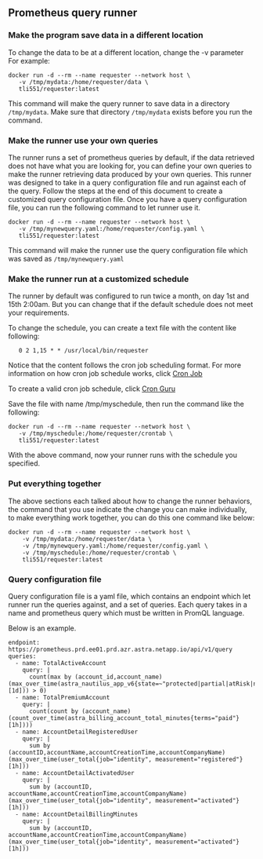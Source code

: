 ## Prometheus query runner

### Make the program save data in a different location
To change the data to be at a different location, change the -v parameter
For example:

```
docker run -d --rm --name requester --network host \
   -v /tmp/mydata:/home/requester/data \
   tli551/requester:latest
```

This command will make the query runner to save data in a directory `/tmp/mydata`.
Make sure that directory `/tmp/mydata` exists before you run the command.

### Make the runner use your own queries
The runner runs a set of prometheus queries by default, if the data retrieved does
not have what you are looking for, you can define your own queries to make the runner
retrieving data produced by your own queries. This runner was designed to take in
a query configuration file and run against each of the query. Follow the steps at the
end of this document to create a customized query configuration file. Once you have
a query configuration file, you can run the following command to let runner use it.


```
docker run -d --rm --name requester --network host \
   -v /tmp/mynewquery.yaml:/home/requester/config.yaml \
   tli551/requester:latest
```

This command will make the runner use the query configuration file which was saved
as `/tmp/mynewquery.yaml`

### Make the runner run at a customized schedule

The runner by default was configured to run twice a month, on day 1st and 15th 2:00am.
But you can change that if the default schedule does not meet your requirements.

To change the schedule, you can create a text file with the content like following:
```
   0 2 1,15 * * /usr/local/bin/requester
```
Notice that the content follows the cron job scheduling format. For more information
on how cron job schedule works, click [Cron Job](https://cloud.google.com/scheduler/docs/configuring/cron-job-schedules)

To create a valid cron job schedule, click [Cron Guru](https://crontab.guru/#0_2_1,15_*_*)

Save the file with name /tmp/myschedule, then run the command like the following:

```
docker run -d --rm --name requester --network host \
   -v /tmp/myschedule:/home/requester/crontab \
   tli551/requester:latest
```

With the above command, now your runner runs with the schedule you specified.


### Put everything together

The above sections each talked about how to change the runner behaviors, the command
that you use indicate the change you can make individually, to make everything work
together, you can do this one command like below:

```
docker run -d --rm --name requester --network host \
    -v /tmp/mydata:/home/requester/data \
    -v /tmp/mynewquery.yaml:/home/requester/config.yaml \
    -v /tmp/myschedule:/home/requester/crontab \
    tli551/requester:latest
```

### Query configuration file
Query configuration file is a yaml file, which contains an endpoint which let runner
run the queries against, and a set of queries. Each query takes in a name and prometheus
query which must be written in PromQL language.

Below is an example.
```
endpoint: https://prometheus.prd.ee01.prd.azr.astra.netapp.io/api/v1/query
queries:
  - name: TotalActiveAccount
    query: |
      count(max by (account_id,account_name) (max_over_time(astra_nautilus_app_v6{state=~"protected|partial|atRisk|none|clone"}[1d])) > 0)
  - name: TotalPremiumAccount
    query: |
      count(count by (account_name) (count_over_time(astra_billing_account_total_minutes{terms="paid"}[1h])))
  - name: AccountDetailRegisteredUser
    query: |
      sum by (accountID,accountName,accountCreationTime,accountCompanyName) (max_over_time(user_total{job="identity", measurement="registered"}[1h]))
  - name: AccountDetailActivatedUser
    query: |
      sum by (accountID, accountName,accountCreationTime,accountCompanyName) (max_over_time(user_total{job="identity", measurement="activated"}[1h]))
  - name: AccountDetailBillingMinutes
    query: |
      sum by (accountID, accountName,accountCreationTime,accountCompanyName) (max_over_time(user_total{job="identity", measurement="activated"}[1h]))
```
